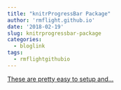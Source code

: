 ```yaml
---
title: "knitrProgressBar Package"
author: 'rmflight.github.io'
date: '2018-02-19'
slug: knitrprogressbar-package
categories:
  - bloglink
tags:
  - rmflightgithubio
---
```


[These are pretty easy to setup and...<click to read more>](http://rmflight.github.io/post/knitrprogressbar/)

